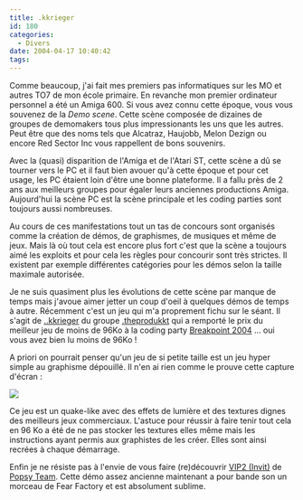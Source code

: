 ```yaml
---
title: .kkrieger
id: 180
categories:
  - Divers
date: 2004-04-17 10:40:42
tags:
---
```


Comme beaucoup, j'ai fait mes premiers pas informatiques sur les MO et autres TO7 de mon école primaire. En revanche mon premier ordinateur personnel a été un Amiga 600\. Si vous avez connu cette époque, vous vous souvenez de la _Demo scene_. Cette scène composée de dizaines de groupes de demomakers tous plus impressionants les uns que les autres. Peut être que des noms tels que Alcatraz, Haujobb, Melon Dezign ou encore Red Sector Inc vous rappellent de bons souvenirs.

Avec la (quasi) disparition de l'Amiga et de l'Atari ST, cette scène a dû se tourner vers le PC et il faut bien avouer qu'à cette époque et pour cet usage, les PC étaient loin d'être une bonne plateforme. Il a fallu près de 2 ans aux meilleurs groupes pour égaler leurs anciennes productions Amiga. Aujourd'hui la scène PC est la scène principale et les coding parties sont toujours aussi nombreuses.

Au cours de ces manifestations tout un tas de concours sont organisés comme la création de démos, de graphismes, de musiques et même de jeux. Mais là où tout cela est encore plus fort c'est que la scène a toujours aimé les exploits et pour cela les règles pour concourir sont très strictes. Il existent par exemple différentes catégories pour les démos selon la taille maximale autorisée.

Je ne suis quasiment plus les évolutions de cette scène par manque de temps mais j'avoue aimer jetter un coup d'oeil à quelques démos de temps à autre. Récemment c'est un jeu qui m'a proprement fichu sur le séant. Il s'agit de [..kkrieger](http://www.theprodukkt.de/files/kkrieger-beta.zip "Télécharger ..krieger") du groupe [.theprodukkt](http://www.theprodukkt.com/ ".theprodukkt") qui a remporté le prix du meilleur jeu de moins de 96Ko à la coding party [Breakpoint 2004](http://breakpoint.untergrund.net/ "Breakpoint 2004 - The Code Inside.") … oui vous avez bien lu moins de 96Ko !

A priori on pourrait penser qu'un jeu de si petite taille est un jeu hyper simple au graphisme dépouillé. Il n'en ai rien comme le prouve cette capture d'écran :

![](/images/kkrieger.jpg)

Ce jeu est un quake-like avec des effets de lumière et des textures dignes des meilleurs jeux commerciaux. L'astuce pour réussir à faire tenir tout cela en 96 Ko a été de ne pas stocker les textures elles même mais les instructions ayant permis aux graphistes de les créer. Elles sont ainsi recrées à chaque démarrage.

Enfin je ne résiste pas à l'envie de vous faire (re)découvrir [VIP2 (Invit)](http://www.scene.org/file.php?file=/parties/2000/takeover00/demo/vip2.zip "Télécharger VIP2 (Invit)") de [Popsy Team](http://www.popsyteam.org/ "Popsy Team"). Cette démo assez ancienne maintenant a pour bande son un morceau de Fear Factory et est absolument sublime.